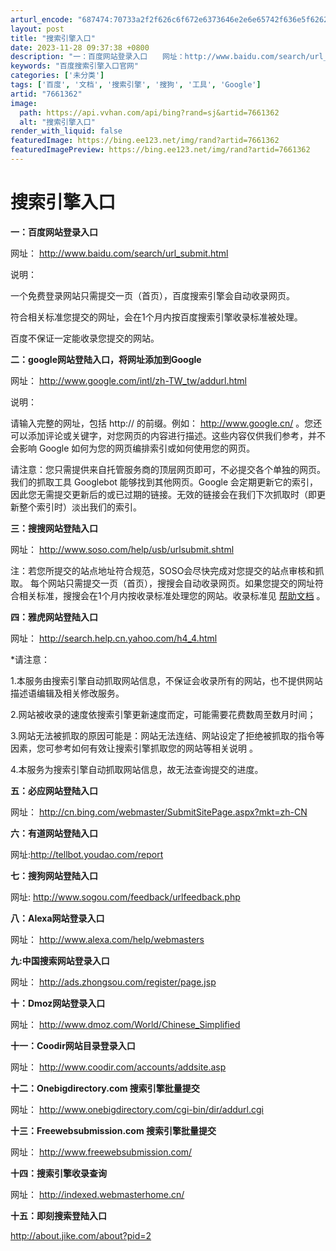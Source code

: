 ```yaml
---
arturl_encode: "687474:70733a2f2f626c6f672e6373646e2e6e65742f636e5f62626f:792f61727469636c652f64657461696c732f37363631333632"
layout: post
title: "搜索引擎入口"
date: 2023-11-28 09:37:38 +0800
description: "一：百度网站登录入口　　网址：http://www.baidu.com/search/url_sub"
keywords: "百度搜索引擎入口官网"
categories: ['未分类']
tags: ['百度', '文档', '搜索引擎', '搜狗', '工具', 'Google']
artid: "7661362"
image:
  path: https://api.vvhan.com/api/bing?rand=sj&artid=7661362
  alt: "搜索引擎入口"
render_with_liquid: false
featuredImage: https://bing.ee123.net/img/rand?artid=7661362
featuredImagePreview: https://bing.ee123.net/img/rand?artid=7661362
---
```


# 搜索引擎入口

**一：百度网站登录入口**

网址：
<http://www.baidu.com/search/url_submit.html>

说明：
  
一个免费登录网站只需提交一页（首页），百度搜索引擎会自动收录网页。
  
符合相关标准您提交的网址，会在1个月内按百度搜索引擎收录标准被处理。
  
百度不保证一定能收录您提交的网站。

**二：google网站登陆入口，将网址添加到Google**

网址：
<http://www.google.com/intl/zh-TW_tw/addurl.html>

说明：
  
请输入完整的网址，包括 http:// 的前缀。例如：
<http://www.google.cn/>
。您还可以添加评论或关键字，对您网页的内容进行描述。这些内容仅供我们参考，并不会影响 Google 如何为您的网页编排索引或如何使用您的网页。

请注意：您只需提供来自托管服务商的顶层网页即可，不必提交各个单独的网页。我们的抓取工具 Googlebot 能够找到其他网页。Google 会定期更新它的索引，因此您无需提交更新后的或已过期的链接。无效的链接会在我们下次抓取时（即更新整个索引时）淡出我们的索引。

**三：搜搜网站登陆入口**

网址：
<http://www.soso.com/help/usb/urlsubmit.shtml>

注：若您所提交的站点地址符合规范，SOSO会尽快完成对您提交的站点审核和抓取。 每个网站只需提交一页（首页），搜搜会自动收录网页。如果您提交的网址符合相关标准，搜搜会在1个月内按收录标准处理您的网站。收录标准见
[帮助文档](http://help.soso.com/help_web_09.shtml)
。

**四：雅虎网站登陆入口**

网址：
<http://search.help.cn.yahoo.com/h4_4.html>

\*请注意：
  
1.本服务由搜索引擎自动抓取网站信息，不保证会收录所有的网站，也不提供网站描述语编辑及相关修改服务。
  
2.网站被收录的速度依搜索引擎更新速度而定，可能需要花费数周至数月时间；
  
3.网站无法被抓取的原因可能是：网站无法连结、网站设定了拒绝被抓取的指令等因素，您可参考如何有效让搜索引擎抓取您的网站等相关说明 。
  
4.本服务为搜索引擎自动抓取网站信息，故无法查询提交的进度。

**五：必应网站登陆入口**

网址：
<http://cn.bing.com/webmaster/SubmitSitePage.aspx?mkt=zh-CN>

**六：有道网站登陆入口**
  
  
网址:http://tellbot.youdao.com/report

**七：搜狗网站登陆入口**

网址:
<http://www.sogou.com/feedback/urlfeedback.php>

**八：Alexa网站登录入口**

网址：
<http://www.alexa.com/help/webmasters>

**九:中国搜索网站登录入口**

网址：
<http://ads.zhongsou.com/register/page.jsp>

**十：Dmoz网站登录入口**

网址：
<http://www.dmoz.com/World/Chinese_Simplified>
  
  
**十一：Coodir网站目录登录入口**

网址：
<http://www.coodir.com/accounts/addsite.asp>
  
  
**十二：Onebigdirectory.com 搜索引擎批量提交**

网址：
<http://www.onebigdirectory.com/cgi-bin/dir/addurl.cgi>
  
  
**十三：Freewebsubmission.com 搜索引擎批量提交**

网址：
<http://www.freewebsubmission.com/>

**十四：搜索引擎收录查询**

网址：
<http://indexed.webmasterhome.cn/>

**十五：即刻搜索登陆入口**
  
<http://about.jike.com/about?pid=2>